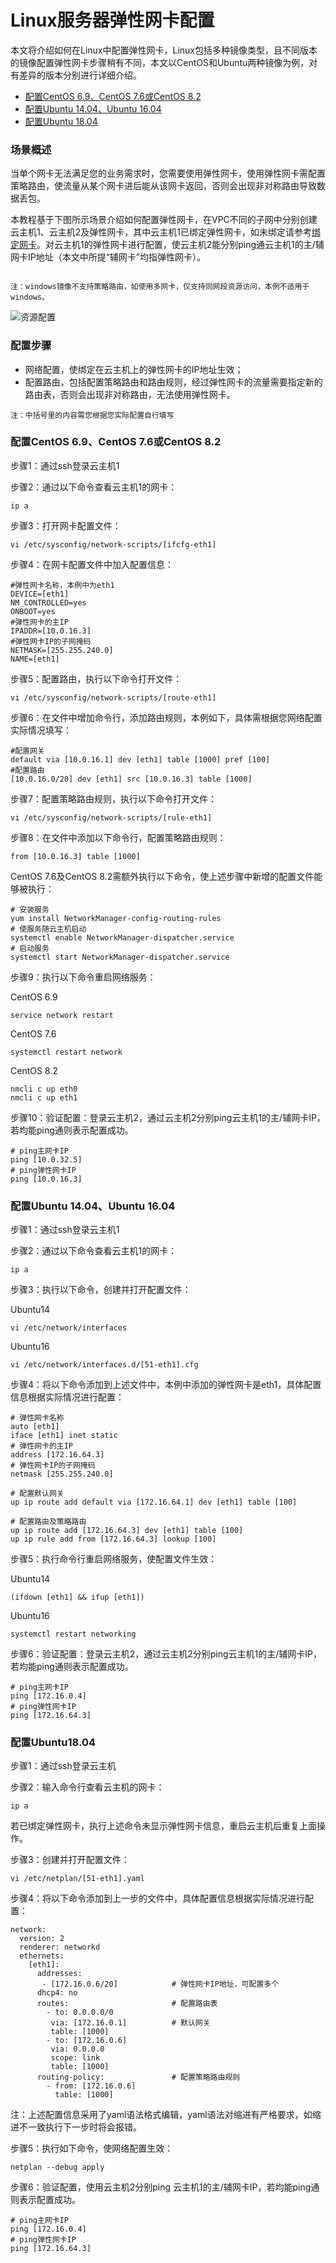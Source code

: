 # Linux服务器弹性网卡配置

本文将介绍如何在Linux中配置弹性网卡，Linux包括多种镜像类型，且不同版本的镜像配置弹性网卡步骤稍有不同，本文以CentOS和Ubuntu两种镜像为例，对有差异的版本分别进行详细介绍。

- [配置CentOS 6.9、CentOS 7.6或CentOS 8.2](linux-permanent-configuration#user-content-1)
- [配置Ubuntu 14.04、Ubuntu 16.04](linux-permanent-configuration#user-content-2)
- [配置Ubuntu 18.04](linux-permanent-configuration#user-content-3)


### 场景概述

当单个网卡无法满足您的业务需求时，您需要使用弹性网卡，使用弹性网卡需配置策略路由，使流量从某个网卡进后能从该网卡返回，否则会出现非对称路由导致数据丢包。

本教程基于下图所示场景介绍如何配置弹性网卡，在VPC不同的子网中分别创建云主机1、云主机2及弹性网卡，其中云主机1已绑定弹性网卡，如未绑定请参考[绑定网卡](../Elastic-Network-Interface-Management/Associate-Elastic-Network-Interface.md)。对云主机1的弹性网卡进行配置，使云主机2能分别ping通云主机1的主/辅网卡IP地址（本文中所提“辅网卡”均指弹性网卡）。
```

注：windows镜像不支持策略路由，如使用多网卡，仅支持同网段资源访问，本例不适用于windows。
```

![资源配置](../../../../../image/Networking/Elastic-Network-Interface/eni-004.png)

### 配置步骤

- 网络配置，使绑定在云主机上的弹性网卡的IP地址生效；
- 配置路由，包括配置策略路由和路由规则，经过弹性网卡的流量需要指定新的路由表，否则会出现非对称路由，无法使用弹性网卡。

```
注：中括号里的内容需您根据您实际配置自行填写
```



### 配置CentOS 6.9、CentOS 7.6或CentOS 8.2
<div id="user-content-1"></div>

步骤1：通过ssh登录云主机1

步骤2：通过以下命令查看云主机1的网卡：

```
ip a
```

步骤3：打开网卡配置文件：

```
vi /etc/sysconfig/network-scripts/[ifcfg-eth1]
```

步骤4：在网卡配置文件中加入配置信息：

```
#弹性网卡名称，本例中为eth1
DEVICE=[eth1]                  
NM_CONTROLLED=yes
ONBOOT=yes
#弹性网卡的主IP
IPADDR=[10.0.16.3]              
#弹性网卡IP的子网掩码
NETMASK=[255.255.240.0]         
NAME=[eth1]           
```

步骤5：配置路由，执行以下命令打开文件：

```
vi /etc/sysconfig/network-scripts/[route-eth1]
```

步骤6：在文件中增加命令行，添加路由规则，本例如下，具体需根据您网络配置实际情况填写：

```
#配置网关
default via [10.0.16.1] dev [eth1] table [1000] pref [100]
#配置路由
[10.0.16.0/20] dev [eth1] src [10.0.16.3] table [1000]              
```

步骤7：配置策略路由规则，执行以下命令打开文件：

```
vi /etc/sysconfig/network-scripts/[rule-eth1]
```

步骤8：在文件中添加以下命令行，配置策略路由规则：

```
from [10.0.16.3] table [1000]			
```

CentOS 7.6及CentOS 8.2需额外执行以下命令，使上述步骤中新增的配置文件能够被执行：

```
# 安装服务
yum install NetworkManager-config-routing-rules
# 使服务随云主机启动
systemctl enable NetworkManager-dispatcher.service
# 启动服务
systemctl start NetworkManager-dispatcher.service         
```

步骤9：执行以下命令重启网络服务：

CentOS 6.9
```
service network restart
```

CentOS 7.6
``` 
systemctl restart network
```
CentOS 8.2
```
nmcli c up eth0
nmcli c up eth1
```
步骤10：验证配置：登录云主机2，通过云主机2分别ping云主机1的主/辅网卡IP，若均能ping通则表示配置成功。

```
# ping主网卡IP
ping [10.0.32.5]
# ping弹性网卡IP
ping [10.0.16.3]          
```



### 配置Ubuntu 14.04、Ubuntu 16.04
<div id="user-content-2"></div>


步骤1：通过ssh登录云主机1

步骤2：通过以下命令查看云主机1的网卡：

```
ip a
```

步骤3：执行以下命令，创建并打开配置文件：

Ubuntu14

```
vi /etc/network/interfaces 
```

Ubuntu16

```
vi /etc/network/interfaces.d/[51-eth1].cfg
```

步骤4：将以下命令添加到上述文件中，本例中添加的弹性网卡是eth1，具体配置信息根据实际情况进行配置：

```
# 弹性网卡名称
auto [eth1]                     
iface [eth1] inet static
# 弹性网卡的主IP
address [172.16.64.3]
# 弹性网卡IP的子网掩码
netmask [255.255.240.0]         

# 配置默认网关
up ip route add default via [172.16.64.1] dev [eth1] table [100]

# 配置路由及策略路由
up ip route add [172.16.64.3] dev [eth1] table [100]
up ip rule add from [172.16.64.3] lookup [100]

```

步骤5：执行命令行重启网络服务，使配置文件生效：

Ubuntu14

```
(ifdown [eth1] && ifup [eth1])
```

Ubuntu16

```
systemctl restart networking
```

步骤6：验证配置：登录云主机2，通过云主机2分别ping云主机1的主/辅网卡IP，若均能ping通则表示配置成功。

```
# ping主网卡IP
ping [172.16.0.4] 
# ping弹性网卡IP
ping [172.16.64.3]      
```



### 配置Ubuntu18.04
<div id="user-content-3"></div>

步骤1：通过ssh登录云主机

步骤2：输入命令行查看云主机的网卡：

```
ip a
```
若已绑定弹性网卡，执行上述命令未显示弹性网卡信息，重启云主机后重复上面操作。

步骤3：创建并打开配置文件：

```
vi /etc/netplan/[51-eth1].yaml
```

步骤4：将以下命令添加到上一步的文件中，具体配置信息根据实际情况进行配置：

```
network:
  version: 2
  renderer: networkd
  ethernets:
    [eth1]:
      addresses:
       - [172.16.0.6/20]            # 弹性网卡IP地址，可配置多个
      dhcp4: no
      routes:                       # 配置路由表
        - to: 0.0.0.0/0
         via: [172.16.0.1]          # 默认网关
         table: [1000]
        - to: [172.16.0.6]
         via: 0.0.0.0
         scope: link
         table: [1000]
      routing-policy:               # 配置策略路由规则
        - from: [172.16.0.6]
          table: [1000]
```

注：上述配置信息采用了yaml语法格式编辑，yaml语法对缩进有严格要求，如缩进不一致执行下一步时将会报错。

步骤5：执行如下命令，使网络配置生效：

```
netplan --debug apply
```

步骤6：验证配置，使用云主机2分别ping 云主机1的主/辅网卡IP，若均能ping通则表示配置成功。

```
# ping主网卡IP
ping [172.16.0.4] 
# ping弹性网卡IP
ping [172.16.64.3]            
```

